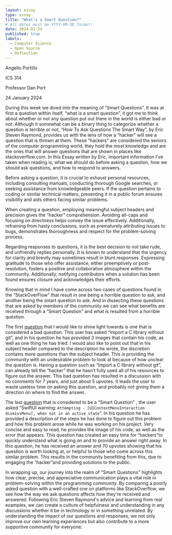 ```yaml
---
layout: essay
type: essay
title: "What's a Smart Question?"
# All dates must be YYYY-MM-DD format!
date: 2024-01-24
published: true
labels:
  - Computer Science
  - Open Source
  - Reflection
---
```


Angello Portillo

ICS 314

Professor Dan Port

24 January 2024


  During this week we dived into the meaning of “Smart Questions”. It was at first a question within itself, “what is a smart question”, it got me to think about whether or not any question put out there in the world is either bad or not. Although it somewhat can be a binary thing to categorize whether a question is terrible or not, “How To Ask Questions The Smart Way”, by Eric Steven Raymond, provides us with the lens of how a “hacker” will see a question that is thrown at them. These “hackers” are considered the seniors of the computer programming world, they hold the most knowledge and are the ones that will answer questions that are shown in places like stackoverflow.com. In this Essay written by Eric, important information I’ve taken when reading is, what we should do  before asking a question, how we should ask questions, and how to respond to answers.
  
  Before asking a question, it is crucial to exhaust personal resources, including consulting manuals, conducting thorough Google searches, or seeking assistance from knowledgeable peers. If the question pertains to coding or similar technical matters, presenting it in a public forum ensures visibility and aids others facing similar problems.
  
  When creating a question, employing meaningful subject headers and precision gives the “hacker” comprehension. Avoiding all-caps and focusing on directness helps convey the issue effectively. Additionally, refraining from hasty conclusions, such as prematurely attributing issues to bugs, demonstrates thoroughness and respect for the problem-solving process.
  
  Regarding responses to questions, it is the best decision to not take rude, and unfriendly replies personally. It is known to understand that the urgency for clarity and brevity may sometimes result in blunt responses. Expressing gratitude to those who offer assistance, either preemptively or post-resolution, fosters a positive and collaborative atmosphere within the community. Additionally, notifying contributors when a solution has been found ensures closure and acknowledges their efforts.
  
  Knowing that in mind I have come across two cases of questions found in the “StackOverFlow” that result in one being a horrible question to ask, and another being the smart question to ask. And in dissecting these questions that are asked by members of the community we can see what benefits are received through a “Smart Question” and what is resulted from a horrible question. 
  
  The first [question](https://stackoverflow.com/questions/40793887/import-a-c-library-without-git) that I would like to shine light towards is one that is considered a bad question. This user has asked “Import a C library without git”, and in his question he has provided 3 images that contain his code, as well as one thing he has tried. I would also like to point out that in his subject header compared to the description he wrote, the discretion contains more questions than the subject header. This is providing the community with an undesirable problem to look at because of how unclear the question is. Having a question such as  “Import a C library without git”, can already tell the “hacker” that he hasn’t fully used all of his resources to figure out the answer. This bad question has resulted in a discussion with no comments for 7 years, and just about 5 upvotes. It leads the user to waste useless time on asking this question, and probably not giving them a direction on where to find the answer.
  
  The last [question](https://stackoverflow.com/questions/62532760/swiftui-warning-attempting-uicontextmenuinteraction-dismissmenu-when-not-i) that is considered to be a “Smart Question” , the user asked “SwiftUI warning: `Attempting - [UIContextMenuInteraction dismissMenu], when not in an active state`”. In his question he has provided a description of the steps he has done to figure out this problem and how this problem arose while he was working on his project. Very concise and easy to read, he provides the image of his code, as well as the error that appears. This question has created an easy time for “hackers”to quickly understand what is going on and to provide an answer right away. In this question, he has received an answer and 70 upvotes showing that his question is worth looking at, or helpful to those who come across this similar problem. This results in the community benefiting from this, due to engaging the “hacker”and providing solutions to the public.
  
  In wrapping up, our journey into the realm of "Smart Questions" highlights how clear, precise, and appreciative communication plays a vital role in problem-solving within the programming community. By comparing a poorly asked question with a well-crafted one on platforms like StackOverflow, we see how the way we ask questions affects how they're received and answered. Following Eric Steven Raymond's advice and learning from real examples, we can create a culture of helpfulness and understanding in any discussions whether it be in technology or in something unrelated. By understanding the impact of our questions and responses, we not only improve our own learning experiences but also contribute to a more supportive community for everyone.

